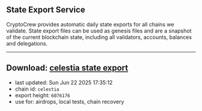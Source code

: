 ## State Export Service
CryptoCrew provides automatic daily state exports for all chains we validate. State export files can be used as genesis files and are a snapshot of the current blockchain state, including all validators, accounts, balances and delegations.

---
**Download: [celestia state export](https://dl-eu2.ccvalidators.com/SERVICE/celestia/celestia_export_6076176.json)**
---

- last updated: Sun Jun 22 2025 17:35:12
- chain id: `celestia`
- export height: `6076176`
- use for: airdrops, local tests, chain recovery
